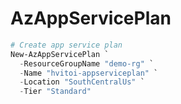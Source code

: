# AzAppServicePlan

```powershell
# Create app service plan
New-AzAppServicePlan `
  -ResourceGroupName "demo-rg" `
  -Name "hvitoi-appserviceplan" `
  -Location "SouthCentralUs" `
  -Tier "Standard"
```
